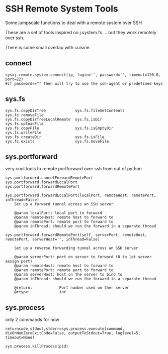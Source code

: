 
SSH Remote System Tools
=======================

Some jumpscale functions to deal with a remote system over SSH

These are a set of tools inspired on
j.system.fs ...
but they work remotely over ssh.

There is some small overlap with cuisine.

connect
-------
```
sys=j.remote.system.connect(ip, login='', password='', timeout=120.0, port=22)  
#if password=="" then will try to use the ssh-agent or predefined keys
```

sys.fs
------
```
sys.fs.copyDirTree             sys.fs.fileGetContents         sys.fs.removeFile
sys.fs.copyDirTreeLocalRemote  sys.fs.isDir                   sys.fs.uploadFile
sys.fs.copyFile                sys.fs.isEmptyDir              sys.fs.writeFile
sys.fs.createDir               sys.fs.isFile                  
sys.fs.exists                  sys.fs.moveFile
```

sys.portforward
---------------

very cool tools to remote portforward over ssh from out of python
```
sys.portforward.cancelForwardRemotePort
sys.portforward.forwardLocalPort
sys.portforward.forwardRemotePort
```

```
sys.portforward.forwardLocalPort(localPort, remoteHost, remotePort, inThread=False)
    Set up a forward tunnel across an SSH server

    @param localPort: local port to forward
    @param remoteHost: remote host to forward to
    @param remotePort: remote port to forward to
    @param inThread: should we run the forward in a separate thread
```

```
sys.portforward.forwardRemotePort(self, serverPort, remoteHost, remotePort, serverHost='', inThread=False)

    Set up a reverse forwarding tunnel across an SSH server

    @param serverPort: port on server to forward (0 to let server assign port)
    @param remoteHost: remote host to forward to
    @param remotePort: remote port to forward to
    @param serverHost: host on the server to bind to
    @param inThread: should we run the forward in a separate thread

    @return:            Port number used on ther server
    @rtype:             int
```

sys.process
-----------

only 2 commands for now

```
returncode,stdout,stderr=sys.process.execute(command, dieOnNonZeroExitCode=False, outputToStdout=True, loglevel=5, timeout=None)
```

```
sys.process.killProcess(pid)
```